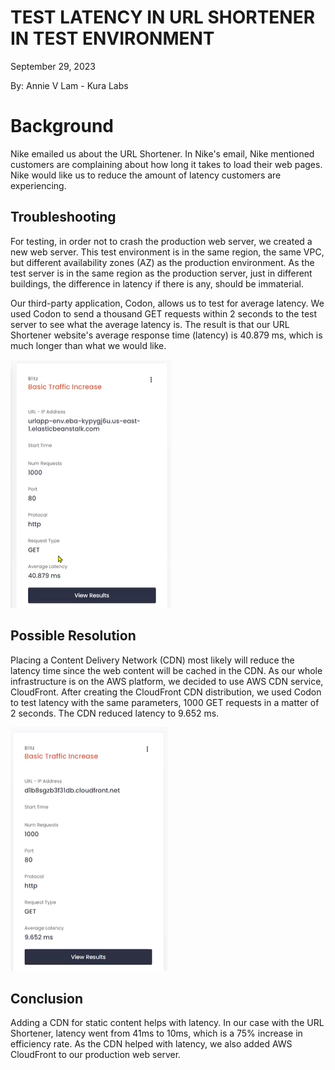 # TEST LATENCY IN URL SHORTENER IN TEST ENVIRONMENT

September 29, 2023

By:  Annie V Lam - Kura Labs

# Background

Nike emailed us about the URL Shortener.  In Nike's email, Nike mentioned customers are complaining about how long it takes to load their web pages.  Nike would like us to reduce the amount of latency customers are experiencing.  

## Troubleshooting

For testing, in order not to crash the production web server, we created a new web server.  This test environment is in the same region, the same VPC, but different availability zones (AZ) as the production environment.  As the test server is in the same region as the production server, just in different buildings, the difference in latency if there is any, should be immaterial.

Our third-party application, Codon, allows us to test for average latency.  We used Codon to send a thousand GET requests within 2 seconds to the test server to see what the average latency is. The result is that our URL Shortener website's average response time (latency) is 40.879 ms, which is much longer than what we would like.  

![Latency](Images/Web_Server_Latency.png)


## Possible Resolution

Placing a Content Delivery Network (CDN) most likely will reduce the latency time since the web content will be cached in the CDN.  As our whole infrastructure is on the AWS platform, we decided to use AWS CDN service, CloudFront.  After creating the CloudFront CDN distribution, we used Codon to test latency with the same parameters, 1000 GET requests in a matter of 2 seconds.  The CDN reduced latency to 9.652 ms.

![Latency](Images/CDN_Latency.png)


## Conclusion

Adding a CDN for static content helps with latency.  In our case with the URL Shortener, latency went from 41ms to 10ms, which is a 75% increase in efficiency rate.  As the CDN helped with latency, we also added AWS CloudFront to our production web server.  

